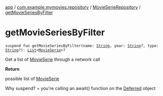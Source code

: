 [app](../../index.md) / [com.example.mymovies.repository](../index.md) / [MovieSerieRepository](index.md) / [getMovieSeriesByFilter](./get-movie-series-by-filter.md)

# getMovieSeriesByFilter

`suspend fun getMovieSeriesByFilter(name: `[`String`](https://kotlinlang.org/api/latest/jvm/stdlib/kotlin/-string/index.html)`, year: `[`String`](https://kotlinlang.org/api/latest/jvm/stdlib/kotlin/-string/index.html)`?, type: `[`String`](https://kotlinlang.org/api/latest/jvm/stdlib/kotlin/-string/index.html)`?): `[`List`](https://kotlinlang.org/api/latest/jvm/stdlib/kotlin.collections/-list/index.html)`<`[`MovieSerie`](../../com.example.mymovies.models/-movie-serie/index.md)`>?`

Get a list of [MovieSerie](../../com.example.mymovies.models/-movie-serie/index.md) through a network call

**Return**

possible list of [MovieSerie](../../com.example.mymovies.models/-movie-serie/index.md)



Why suspend? = you're calling an await() function on the [Deferred](#) object

